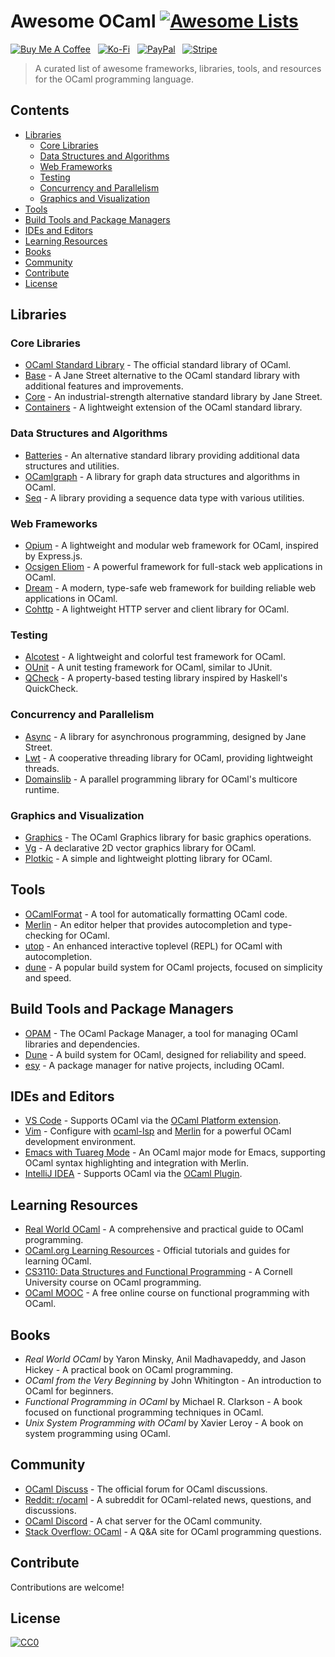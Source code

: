 # Awesome OCaml [![Awesome Lists](https://srv-cdn.himpfen.io/badges/awesome-lists/awesomelists-flat.svg)](https://github.com/awesomelistsio/awesome)

[![Buy Me A Coffee](https://srv-cdn.himpfen.io/badges/buymeacoffee/buymeacoffee-flat.svg)](https://tinyurl.com/2h9aktmd) &nbsp; [![Ko-Fi](https://srv-cdn.himpfen.io/badges/kofi/kofi-flat.svg)](https://tinyurl.com/d4xnrptz) &nbsp; [![PayPal](https://srv-cdn.himpfen.io/badges/paypal/paypal-flat.svg)](https://tinyurl.com/mr22naua) &nbsp; [![Stripe](https://srv-cdn.himpfen.io/badges/stripe/stripe-flat.svg)](https://tinyurl.com/e8ymxdw3)

> A curated list of awesome frameworks, libraries, tools, and resources for the OCaml programming language.

## Contents

- [Libraries](#libraries)
  - [Core Libraries](#core-libraries)
  - [Data Structures and Algorithms](#data-structures-and-algorithms)
  - [Web Frameworks](#web-frameworks)
  - [Testing](#testing)
  - [Concurrency and Parallelism](#concurrency-and-parallelism)
  - [Graphics and Visualization](#graphics-and-visualization)
- [Tools](#tools)
- [Build Tools and Package Managers](#build-tools-and-package-managers)
- [IDEs and Editors](#ides-and-editors)
- [Learning Resources](#learning-resources)
- [Books](#books)
- [Community](#community)
- [Contribute](#contribute)
- [License](#license)

## Libraries

### Core Libraries

- [OCaml Standard Library](https://ocaml.org/manual/libref/index.html) - The official standard library of OCaml.
- [Base](https://github.com/janestreet/base) - A Jane Street alternative to the OCaml standard library with additional features and improvements.
- [Core](https://github.com/janestreet/core) - An industrial-strength alternative standard library by Jane Street.
- [Containers](https://github.com/c-cube/ocaml-containers) - A lightweight extension of the OCaml standard library.

### Data Structures and Algorithms

- [Batteries](https://github.com/ocaml-batteries-team/batteries-included) - An alternative standard library providing additional data structures and utilities.
- [OCamlgraph](https://github.com/backtracking/ocamlgraph) - A library for graph data structures and algorithms in OCaml.
- [Seq](https://github.com/c-cube/seq) - A library providing a sequence data type with various utilities.

### Web Frameworks

- [Opium](https://github.com/rgrinberg/opium) - A lightweight and modular web framework for OCaml, inspired by Express.js.
- [Ocsigen Eliom](https://ocsigen.org/eliom/) - A powerful framework for full-stack web applications in OCaml.
- [Dream](https://aantron.github.io/dream/) - A modern, type-safe web framework for building reliable web applications in OCaml.
- [Cohttp](https://github.com/mirage/ocaml-cohttp) - A lightweight HTTP server and client library for OCaml.

### Testing

- [Alcotest](https://github.com/mirage/alcotest) - A lightweight and colorful test framework for OCaml.
- [OUnit](https://github.com/gildor478/ounit) - A unit testing framework for OCaml, similar to JUnit.
- [QCheck](https://github.com/c-cube/qcheck) - A property-based testing library inspired by Haskell's QuickCheck.

### Concurrency and Parallelism

- [Async](https://opensource.janestreet.com/async/) - A library for asynchronous programming, designed by Jane Street.
- [Lwt](https://ocsigen.org/lwt/) - A cooperative threading library for OCaml, providing lightweight threads.
- [Domainslib](https://github.com/ocaml-multicore/domainslib) - A parallel programming library for OCaml's multicore runtime.

### Graphics and Visualization

- [Graphics](https://ocaml.org/manual/graphics.html) - The OCaml Graphics library for basic graphics operations.
- [Vg](https://erratique.ch/software/vg) - A declarative 2D vector graphics library for OCaml.
- [Plotkic](https://github.com/plotkic/plotkic) - A simple and lightweight plotting library for OCaml.

## Tools

- [OCamlFormat](https://github.com/ocaml-ppx/ocamlformat) - A tool for automatically formatting OCaml code.
- [Merlin](https://github.com/ocaml/merlin) - An editor helper that provides autocompletion and type-checking for OCaml.
- [utop](https://github.com/ocaml/utop) - An enhanced interactive toplevel (REPL) for OCaml with autocompletion.
- [dune](https://dune.build/) - A popular build system for OCaml projects, focused on simplicity and speed.

## Build Tools and Package Managers

- [OPAM](https://opam.ocaml.org/) - The OCaml Package Manager, a tool for managing OCaml libraries and dependencies.
- [Dune](https://dune.build/) - A build system for OCaml, designed for reliability and speed.
- [esy](https://esy.sh/) - A package manager for native projects, including OCaml.

## IDEs and Editors

- [VS Code](https://code.visualstudio.com/) - Supports OCaml via the [OCaml Platform extension](https://marketplace.visualstudio.com/items?itemName=ocamllabs.ocaml-platform).
- [Vim](https://www.vim.org/) - Configure with [ocaml-lsp](https://github.com/ocaml/ocaml-lsp) and [Merlin](https://github.com/ocaml/merlin) for a powerful OCaml development environment.
- [Emacs with Tuareg Mode](https://github.com/ocaml/tuareg) - An OCaml major mode for Emacs, supporting OCaml syntax highlighting and integration with Merlin.
- [IntelliJ IDEA](https://www.jetbrains.com/idea/) - Supports OCaml via the [OCaml Plugin](https://github.com/JetBrains/intellij-ocaml).

## Learning Resources

- [Real World OCaml](https://dev.realworldocaml.org/) - A comprehensive and practical guide to OCaml programming.
- [OCaml.org Learning Resources](https://ocaml.org/learn/) - Official tutorials and guides for learning OCaml.
- [CS3110: Data Structures and Functional Programming](https://www.cs.cornell.edu/courses/cs3110/2024fa/) - A Cornell University course on OCaml programming.
- [OCaml MOOC](https://www.fun-mooc.fr/en/courses/ocaml-foundations-of-functional-programming/) - A free online course on functional programming with OCaml.

## Books

- *Real World OCaml* by Yaron Minsky, Anil Madhavapeddy, and Jason Hickey - A practical book on OCaml programming.
- *OCaml from the Very Beginning* by John Whitington - An introduction to OCaml for beginners.
- *Functional Programming in OCaml* by Michael R. Clarkson - A book focused on functional programming techniques in OCaml.
- *Unix System Programming with OCaml* by Xavier Leroy - A book on system programming using OCaml.

## Community

- [OCaml Discuss](https://discuss.ocaml.org/) - The official forum for OCaml discussions.
- [Reddit: r/ocaml](https://www.reddit.com/r/ocaml/) - A subreddit for OCaml-related news, questions, and discussions.
- [OCaml Discord](https://discord.gg/ocaml) - A chat server for the OCaml community.
- [Stack Overflow: OCaml](https://stackoverflow.com/questions/tagged/ocaml) - A Q&A site for OCaml programming questions.

## Contribute

Contributions are welcome!

## License

[![CC0](https://mirrors.creativecommons.org/presskit/buttons/88x31/svg/by-sa.svg)](http://creativecommons.org/licenses/by-sa/4.0/)
